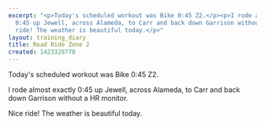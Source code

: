```yaml
---
excerpt: "<p>Today's scheduled workout was Bike 0:45 Z2.</p><p>I rode almost exactly
  0:45 up Jewell, across Alameda, to Carr and back down Garrison without a HR monitor.</p><p>Nice
  ride! The weather is beautiful today.</p>"
layout: training_diary
title: Road Ride Zone 2
created: 1423328778
---
```

<p>Today's scheduled workout was Bike 0:45 Z2.</p><p>I rode almost exactly 0:45 up Jewell, across Alameda, to Carr and back down Garrison without a HR monitor.</p><p>Nice ride! The weather is beautiful today.</p>
